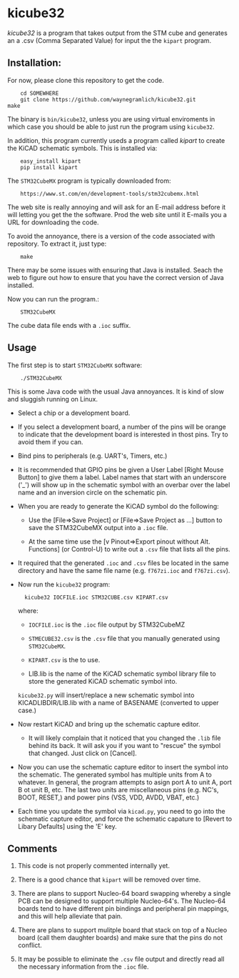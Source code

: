 # kicube32

*kicube32* is a program that takes output from the STM cube and generates an
a .csv (Comma Separated Value) for input the the `kipart` program.

## Installation:

For now, please clone this repository to get the code.

        cd SOMEWHERE
        git clone https://github.com/waynegramlich/kicube32.git
	make

The binary is `bin/kicube32`, unless you are using virtual enviroments
in which case you should be able to just run the program using `kicube32`.

In addition, this program currently useds a program called *kipart* to create
the KiCAD schematic symbols.  This is installed via:

        easy_install kipart
        pip install kipart


The `STM32CubeMX` program is typically downloaded from:

        https://www.st.com/en/development-tools/stm32cubemx.html

The web site is really annoying and will ask for an E-mail address before
it will letting you get the the software.  Prod the web site until it E-mails
you a URL for downloading the code.

To avoid the annoyance, there is a version of the code associated with repository.
To extract it, just type:

        make

There may be some issues with ensuring that Java is installed.  Seach the web to
figure out how to ensure that you have the correct version of Java installed.

Now you can run the program.:

        STM32CubeMX

The cube data file ends with a `.ioc` suffix.

## Usage

The first step is to start `STM32CubeMX` software:

        ./STM32CubeMX

This is some Java code with the usual Java annoyances.  It is kind of slow and sluggish
running on Linux.

* Select a chip or a development board.

* If you select a development board, a number of the pins will be orange to indicate
  that the development board is interested in thost pins.  Try to avoid them if you can.

* Bind pins to peripherals (e.g. UART's, Timers, etc.)

* It is recommended that GPIO pins be given a User Label [Right Mouse Button] to give
  them a label.  Label names that start with an underscore ('_') will show up in the
  schematic symbol with an overbar over the label name and an inversion circle on the
  schematic pin.

* When you are ready to generate the KiCAD symbol do the following:

  * Use the [File=>Save Project] or [File=>Save Project as ...] button to save
    the STM32CubeMX output into a `.ioc` file.

  * At the same time use the [v Pinout=>Export pinout without Alt. Functions]
    (or Control-U) to write out a `.csv` file that lists all the pins.

* It required that the generated `.ioc` and `.csv` files be located in the same
  directory and have the same file name (e.g. `f767zi.ioc` and `f767zi.csv`).

* Now run the `kicube32` program:

        kicube32 IOCFILE.ioc STM32CUBE.csv KIPART.csv

  where:

  * `IOCFILE.ioc` is the `.ioc` file output by STM32CubeMZ

  * `STMECUBE32.csv` is the `.csv` file that you manually generated using `STM32CubeMX`.

  * `KIPART.csv` is the 
    to use.

  * LIB.lib is the name of the KiCAD schematic symbol library file to store
    the generated KiCAD schematic symbol into.

  `kicube32.py` will insert/replace a new schematic symbol into KICADLIBDIR/LIB.lib
  with a name of BASENAME (converted to upper case.)

* Now restart KiCAD and bring up the schematic capture editor.

  * It will likely complain that it noticed that you changed the `.lib` file
    behind its back.  It will ask you if you want to "rescue" the symbol that
    changed.  Just click on [Cancel].

* Now you can use the schematic capture editor to insert the symbol into the
  schematic.  The generated symbol has multiple units from A to whatever.
  In general, the program attempts to asign port A to unit A, port B ot unit B,
  etc.  The last two units are miscellaneous pins (e.g. NC's, BOOT, RESET,)
  and power pins (VSS, VDD, AVDD, VBAT, etc.)

* Each time you update the symbol via `kicad.py`, you need to go into the
  schematic capture editor, and force the schematic capature to
  [Revert to Libary Defaults] using the 'E' key.

## Comments

1. This code is not properly commented internally yet.

2. There is a good chance that `kipart` will be removed over time.

3. There are plans to support Nucleo-64 board swapping whereby
   a single PCB can be designed to support multiple Nucleo-64's.
   The Nucleo-64 boards tend to have different pin bindings and peripheral
   pin mappings, and this will help alleviate that pain.

4. There are plans to support mulitple board that stack on top of
   a Nucleo board (call them daughter boards) and make sure that the
   pins do not conflict.

5. It may be possible to eliminate the `.csv` file output and directly read all
   the necessary information from the `.ioc` file.

